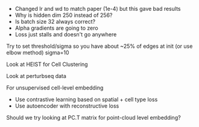 - Changed lr and wd to match paper (1e-4) but this gave bad results
- Why is hidden dim 250 instead of 256?
- Is batch size 32 always correct?
- Alpha gradients are going to zero
- Loss just stalls and doesn't go anywhere

Try to set threshold/sigma so you have about ~25% of edges at init (or use elbow method)
sigma=10

Look at HEIST for Cell Clustering

Look at perturbseq data

For unsupervised cell-level embedding
- Use contrastive learning based on spatial + cell type loss
- Use autoencoder with reconstructive loss

Should we try looking at PC.T matrix for point-cloud level embedding? 